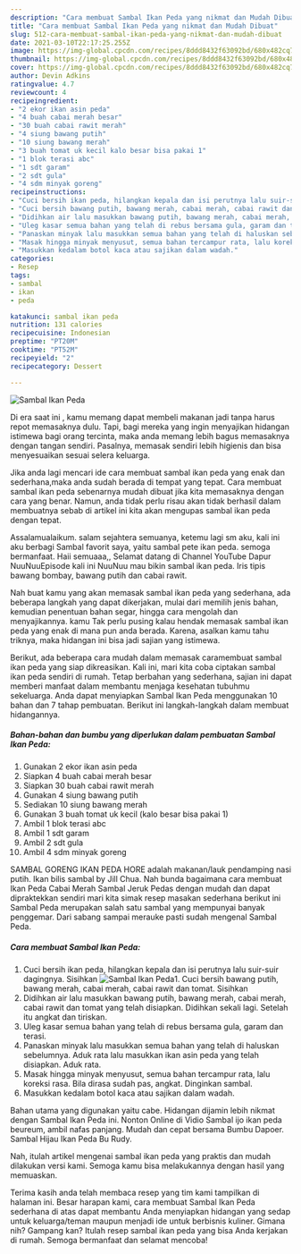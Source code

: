 ```yaml
---
description: "Cara membuat Sambal Ikan Peda yang nikmat dan Mudah Dibuat"
title: "Cara membuat Sambal Ikan Peda yang nikmat dan Mudah Dibuat"
slug: 512-cara-membuat-sambal-ikan-peda-yang-nikmat-dan-mudah-dibuat
date: 2021-03-10T22:17:25.255Z
image: https://img-global.cpcdn.com/recipes/8ddd8432f63092bd/680x482cq70/sambal-ikan-peda-foto-resep-utama.jpg
thumbnail: https://img-global.cpcdn.com/recipes/8ddd8432f63092bd/680x482cq70/sambal-ikan-peda-foto-resep-utama.jpg
cover: https://img-global.cpcdn.com/recipes/8ddd8432f63092bd/680x482cq70/sambal-ikan-peda-foto-resep-utama.jpg
author: Devin Adkins
ratingvalue: 4.7
reviewcount: 4
recipeingredient:
- "2 ekor ikan asin peda"
- "4 buah cabai merah besar"
- "30 buah cabai rawit merah"
- "4 siung bawang putih"
- "10 siung bawang merah"
- "3 buah tomat uk kecil kalo besar bisa pakai 1"
- "1 blok terasi abc"
- "1 sdt garam"
- "2 sdt gula"
- "4 sdm minyak goreng"
recipeinstructions:
- "Cuci bersih ikan peda, hilangkan kepala dan isi perutnya lalu suir-suir dagingnya. Sisihkan"
- "Cuci bersih bawang putih, bawang merah, cabai merah, cabai rawit dan tomat. Sisihkan"
- "Didihkan air lalu masukkan bawang putih, bawang merah, cabai merah, cabai rawit dan tomat yang telah disiapkan. Didihkan sekali lagi. Setelah itu angkat dan tiriskan."
- "Uleg kasar semua bahan yang telah di rebus bersama gula, garam dan terasi."
- "Panaskan minyak lalu masukkan semua bahan yang telah di haluskan sebelumnya. Aduk rata lalu masukkan ikan asin peda yang telah disiapkan. Aduk rata."
- "Masak hingga minyak menyusut, semua bahan tercampur rata, lalu koreksi rasa. Bila dirasa sudah pas, angkat. Dinginkan sambal."
- "Masukkan kedalam botol kaca atau sajikan dalam wadah."
categories:
- Resep
tags:
- sambal
- ikan
- peda

katakunci: sambal ikan peda 
nutrition: 131 calories
recipecuisine: Indonesian
preptime: "PT20M"
cooktime: "PT52M"
recipeyield: "2"
recipecategory: Dessert

---
```



![Sambal Ikan Peda](https://img-global.cpcdn.com/recipes/8ddd8432f63092bd/680x482cq70/sambal-ikan-peda-foto-resep-utama.jpg)

Di era  saat ini , kamu memang dapat membeli makanan jadi tanpa harus repot memasaknya dulu. Tapi, bagi mereka yang ingin menyajikan hidangan istimewa bagi orang tercinta, maka anda memang lebih bagus memasaknya dengan tangan sendiri. Pasalnya, memasak sendiri lebih higienis dan bisa menyesuaikan sesuai selera keluarga.

Jika anda lagi mencari ide cara membuat sambal ikan peda yang enak dan sederhana,maka anda sudah berada di tempat yang tepat. Cara membuat sambal ikan peda  sebenarnya mudah dibuat jika kita memasaknya dengan cara yang benar. Namun, anda tidak perlu risau akan tidak berhasil dalam membuatnya 
sebab di artikel ini kita akan mengupas sambal ikan peda dengan tepat.  

Assalamualaikum. salam sejahtera semuanya, ketemu lagi sm aku, kali ini aku berbagi Sambal favorit saya, yaitu sambal pete ikan peda. semoga bermanfaat. Haii semuaaa,, Selamat datang di Channel YouTube Dapur NuuNuuEpisode kali ini NuuNuu mau bikin sambal ikan peda. Iris tipis bawang bombay, bawang putih dan cabai rawit.

Nah buat kamu yang akan memasak sambal ikan peda yang sederhana, ada beberapa langkah yang dapat dikerjakan, mulai dari memilih jenis bahan, kemudian penentuan bahan segar, hingga cara mengolah dan menyajikannya. kamu Tak perlu pusing kalau hendak memasak sambal ikan peda yang enak di mana pun anda berada. Karena, asalkan kamu  tahu triknya, maka hidangan ini bisa jadi sajian yang istimewa.

Berikut, ada beberapa cara mudah dalam memasak caramembuat sambal ikan peda yang siap dikreasikan. Kali ini, mari kita coba ciptakan sambal ikan peda sendiri di rumah. Tetap berbahan yang sederhana, sajian ini dapat memberi manfaat dalam membantu menjaga kesehatan tubuhmu sekeluarga. Anda dapat menyiapkan Sambal Ikan Peda menggunakan 10 bahan dan 7 tahap pembuatan. Berikut ini langkah-langkah dalam membuat hidangannya.

<!--inarticleads1-->

##### Bahan-bahan dan bumbu yang diperlukan dalam pembuatan Sambal Ikan Peda:

1. Gunakan 2 ekor ikan asin peda
1. Siapkan 4 buah cabai merah besar
1. Siapkan 30 buah cabai rawit merah
1. Gunakan 4 siung bawang putih
1. Sediakan 10 siung bawang merah
1. Gunakan 3 buah tomat uk kecil (kalo besar bisa pakai 1)
1. Ambil 1 blok terasi abc
1. Ambil 1 sdt garam
1. Ambil 2 sdt gula
1. Ambil 4 sdm minyak goreng


SAMBAL GORENG IKAN PEDA HORE adalah makanan/lauk pendamping nasi putih. Ikan bilis sambal by Jill Chua. Nah bunda bagaimana cara membuat Ikan Peda Cabai Merah Sambal Jeruk Pedas dengan mudah dan dapat dipraktekkan sendiri mari kita simak resep masakan sederhana berikut ini  Sambal Peda merupakan salah satu sambal yang mempunyai banyak penggemar. Dari sabang sampai merauke pasti sudah mengenal Sambal Peda. 

<!--inarticleads2-->

##### Cara membuat Sambal Ikan Peda:

1. Cuci bersih ikan peda, hilangkan kepala dan isi perutnya lalu suir-suir dagingnya. Sisihkan
<img src="https://img-global.cpcdn.com/steps/e6820f73c17f3d65/160x128cq70/sambal-ikan-peda-langkah-memasak-1-foto.jpg" alt="Sambal Ikan Peda">1. Cuci bersih bawang putih, bawang merah, cabai merah, cabai rawit dan tomat. Sisihkan
1. Didihkan air lalu masukkan bawang putih, bawang merah, cabai merah, cabai rawit dan tomat yang telah disiapkan. Didihkan sekali lagi. Setelah itu angkat dan tiriskan.
1. Uleg kasar semua bahan yang telah di rebus bersama gula, garam dan terasi.
1. Panaskan minyak lalu masukkan semua bahan yang telah di haluskan sebelumnya. Aduk rata lalu masukkan ikan asin peda yang telah disiapkan. Aduk rata.
1. Masak hingga minyak menyusut, semua bahan tercampur rata, lalu koreksi rasa. Bila dirasa sudah pas, angkat. Dinginkan sambal.
1. Masukkan kedalam botol kaca atau sajikan dalam wadah.


Bahan utama yang digunakan yaitu cabe. Hidangan dijamin lebih nikmat dengan Sambal Ikan Peda ini. Nonton Online di Vidio Sambal ijo ikan peda beureum, ambil nafas panjang. Mudah dan cepat bersama Bumbu Dapoer. Sambal Hijau Ikan Peda Bu Rudy. 

Nah, itulah artikel mengenai  sambal ikan peda  yang praktis dan mudah dilakukan versi kami. Semoga kamu bisa melakukannya dengan hasil yang memuaskan. 

Terima kasih anda telah membaca resep yang tim kami tampilkan di halaman ini. Besar harapan kami, cara membuat  Sambal Ikan Peda sederhana di atas dapat membantu Anda menyiapkan hidangan yang sedap untuk keluarga/teman maupun menjadi ide untuk berbisnis kuliner. Gimana nih? Gampang kan? Itulah resep sambal ikan peda yang bisa Anda kerjakan di rumah. Semoga bermanfaat dan selamat mencoba!

